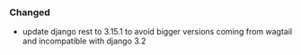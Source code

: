 ### Changed

- update django rest to 3.15.1 to avoid bigger versions coming from wagtail and incompatible with django 3.2
